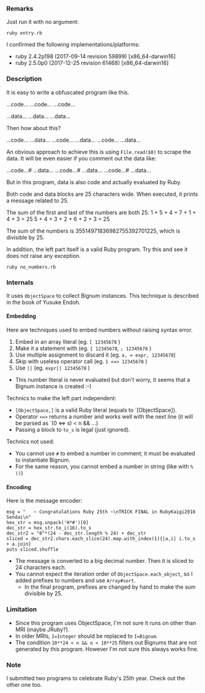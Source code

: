 ### Remarks

Just run it with no argument:

    ruby entry.rb

I confirmed the following implementations/platforms:

* ruby 2.4.2p198 (2017-09-14 revision 59899) [x86_64-darwin16]
* ruby 2.5.0p0 (2017-12-25 revision 61468) [x86_64-darwin16]

### Description

It is easy to write a obfuscated program like this.

  ...code...
  ...code...
  ...code...

  ...data...
  ...data...
  ...data...

Then how about this?

  ...code...    ...data...
  ...code...    ...data...
  ...code...    ...data...

An obvious approach to achieve this is using `File.read($0)` to scrape
the data. It will be even easier if you comment out the data like:

  ...code...#    ...data...
  ...code...#    ...data...
  ...code...#    ...data...

But in this program, data is also code and actually evaluated by Ruby.

Both code and data blocks are 25 characters wide. When executed, 
it prints a message related to 25.

The sum of the first and last of the numbers are both 25.
  1 + 5 + 4 + 7 + 1 + 4 + 3 = 25
  5 + 4 + 3 + 2 + 6 + 2 + 3 = 25

The sum of the numbers is 35514971836982755392701225,
which is divisible by 25.

In addition, the left part itself is a valid Ruby program.
Try this and see it does not raise any exception.

    ruby no_numbers.rb

### Internals

It uses `ObjectSpace` to collect Bignum instances. This technique is 
described in the book of Yusuke Endoh.

#### Embedding

Here are techniques used to embed numbers without raising
syntax error.

1. Embed in an array literal (eg. `[ 12345678` )
2. Make it a statement with (eg. `{ 12345678`, `; 12345678` )
3. Use multiple assignment to discard it (eg. `a, = expr, 12345678`)
4. Skip with useless operator call (eg. `1 <=> 12345678` )
5. Use `||` (eg. `expr|| 12345678` )
  - This number literal is never evaluated but don't worry,
    it seems that a Bignum instance is created :-)

Technics to make the left part independent:

- `[ObjectSpace,]` is a valid Ruby literal (equals to `[ObjectSpace]).
- Operator `<=>` returns a number and works well with the
  next line (it will be parsed as `(0 <=> s) < n && ...)
- Passing a block to `to_s` is legal (just ignored).

Technics not used:

- You cannot use `#` to embed a number in comment; it must be evaluated to instantiate Bignum.
- For the same reason, you cannot embed a number in string (like with `%()`)

#### Encoding

Here is the message encoder:

    msg = "   ~ Congratulations Ruby 25th ~\nTRICK FINAL in RubyKaigi2018 Sendai\n"
    hex_str = msg.unpack('H*#')[0]
    dec_str = hex_str.to_i(16).to_s
    dec_str2 = "0"*(24 - dec_str.length % 24) + dec_str
    sliced = dec_str2.chars.each_slice(24).map.with_index(1){|a,i| i.to_s + a.join}
    puts sliced.shuffle

- The message is converted to a big decimal number. Then it is sliced to 24 characters each.
- You cannot expect the iteration order of `ObjectSpace.each_object`, so 
  I added prefixes to numbers and use `Array#sort`.
  - In the final program, prefixes are changed by hand to make the sum divisible
  by 25.

### Limitation

- Since this program uses ObjectSpace, I'm not sure it runs on other than
  MRI (maybe JRuby?).
- In older MRIs, `I=Integer` should be replaced to `I=Bignum`.
- The condition `10**24 < n && n < 10**25` filters out Bignums
  that are not generated by this program. However I'm not sure
  this always works fine.

### Note

I submitted two programs to celebrate Ruby's 25th year.
Check out the other one too.
